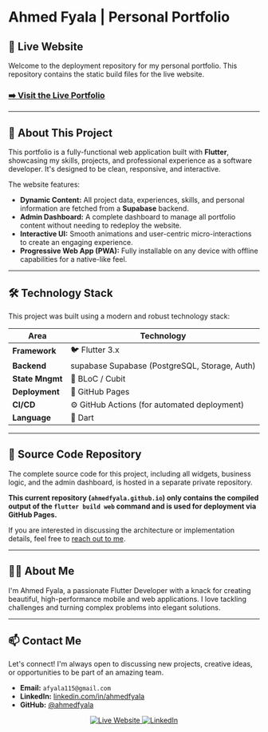 # Ahmed Fyala | Personal Portfolio


## 🚀 Live Website

Welcome to the deployment repository for my personal portfolio. This repository contains the static build files for the live website.

### **[➡️ Visit the Live Portfolio](https://ahmedfyala.github.io)**

---

## 📝 About This Project

This portfolio is a fully-functional web application built with **Flutter**, showcasing my skills, projects, and professional experience as a software developer. It's designed to be clean, responsive, and interactive.

The website features:
- **Dynamic Content:** All project data, experiences, skills, and personal information are fetched from a **Supabase** backend.
- **Admin Dashboard:** A complete dashboard to manage all portfolio content without needing to redeploy the website.
- **Interactive UI:** Smooth animations and user-centric micro-interactions to create an engaging experience.
- **Progressive Web App (PWA):** Fully installable on any device with offline capabilities for a native-like feel.

---

## 🛠️ Technology Stack

This project was built using a modern and robust technology stack:

| Area          | Technology                                         |
|---------------|----------------------------------------------------|
| **Framework** | 🐦 Flutter 3.x                                     |
| **Backend**   |  supabase Supabase (PostgreSQL, Storage, Auth)      |
| **State Mngmt** | 🧱 BLoC / Cubit                                    |
| **Deployment**| 🐙 GitHub Pages                                    |
| **CI/CD**     | ⚙️ GitHub Actions (for automated deployment)       |
| **Language**  | 🎯 Dart                                            |

---

## 📂 Source Code Repository

The complete source code for this project, including all widgets, business logic, and the admin dashboard, is hosted in a separate private repository.

**This current repository (`ahmedfyala.github.io`) only contains the compiled output of the `flutter build web` command and is used for deployment via GitHub Pages.**

If you are interested in discussing the architecture or implementation details, feel free to [reach out to me](#-contact-me).

---

## 👨‍💻 About Me

I'm Ahmed Fyala, a passionate Flutter Developer with a knack for creating beautiful, high-performance mobile and web applications. I love tackling challenges and turning complex problems into elegant solutions.

---

## 📫 Contact Me

Let's connect! I'm always open to discussing new projects, creative ideas, or opportunities to be part of an amazing team.

- **Email:** `afyala115@gmail.com`
- **LinkedIn:** [linkedin.com/in/ahmedfyala](https://www.linkedin.com/in/ahmedfyala/)
- **GitHub:** [@ahmedfyala](https://github.com/ahmedfyala)

<p align="center">
  <a href="https://ahmedfyala.github.io" target="_blank">
    <img src="https://img.shields.io/badge/Portfolio-Live%20Website-2ea44f?style=for-the-badge" alt="Live Website"/>
  </a>
  <a href="https://www.linkedin.com/in/ahmedfyala/" target="_blank">
    <img src="https://img.shields.io/badge/LinkedIn-Connect-0A66C2?style=for-the-badge&logo=linkedin" alt="LinkedIn"/>
  </a>
</p>
